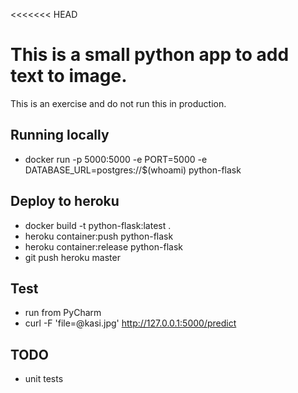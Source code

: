 <<<<<<< HEAD
# This is a small python app to add text to image.

This is an exercise and do not run this in production.

## Running locally

* docker run -p 5000:5000 -e PORT=5000 -e DATABASE_URL=postgres://$(whoami) python-flask

## Deploy to heroku

* docker build -t python-flask:latest .
* heroku container:push python-flask
* heroku container:release python-flask
* git push heroku master

## Test

* run from PyCharm
* curl -F 'file=@kasi.jpg' http://127.0.0.1:5000/predict


## TODO 

* unit tests